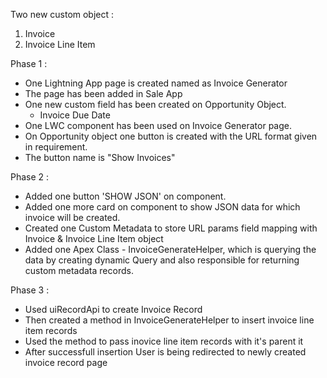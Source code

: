 Two new custom object : 
1. Invoice
2. Invoice Line Item


Phase 1 : 
- One Lightning App page is created named as Invoice Generator
- The page has been added in Sale App
- One new custom field has been created on Opportunity Object.
    - Invoice Due Date
- One LWC component has been used on Invoice Generator page.
- On Opportunity object one button is created with the URL format given in requirement.
- The button name is "Show Invoices"



Phase 2 :
- Added one button 'SHOW JSON' on component.
- Added one more card on component to show JSON data for which invoice will be created.
- Created one Custom Metadata to store URL params field mapping with Invoice & Invoice Line Item object
- Added one Apex Class - InvoiceGenerateHelper, which is querying the data by creating dynamic Query and also responsible for returning  custom metadata records.



Phase 3 :
- Used uiRecordApi to create Invoice Record 
- Then created a method in InvoiceGenerateHelper to insert invoice line item records
- Used the method to pass inovice line item records with it's parent it
- After successfull insertion User is being redirected to newly created invoice record page